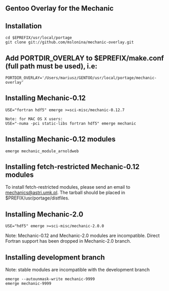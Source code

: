 Gentoo Overlay for the Mechanic
-------------------------------

## Installation

    cd $EPREFIX/usr/local/portage
    git clone git://github.com/mslonina/mechanic-overlay.git


## Add PORTDIR_OVERLAY to $EPREFIX/make.conf (full path must be used), i.e:

    PORTDIR_OVERLAY='/Users/mariusz/GENTOO/usr/local/portage/mechanic-overlay'

## Installing Mechanic-0.12

    USE="fortran hdf5" emerge >=sci-misc/mechanic-0.12.7

    Note: for MAC OS X users:
    USE="-numa -pci static-libs fortran hdf5" emerge mechanic

## Installing Mechanic-0.12 modules

    emerge mechanic_module_arnoldweb

## Installing fetch-restricted Mechanic-0.12 modules

To install fetch-restricted modules, please send an email to mechanics@astri.umk.pl. The tarball should be placed in $PREFIX/usr/portage/distfiles.

## Installing Mechanic-2.0

    USE="hdf5" emerge >=sci-misc/mechanic-2.0.0

Note: Mechanic-0.12 and Mechanic-2.0 modules are incompatible. Direct Fortran support has
been dropped in Mechanic-2.0 branch.

## Installing development branch

Note: stable modules are incompatible with the development branch

    emerge --autounmask-write mechanic-9999
    emerge mechanic-9999

